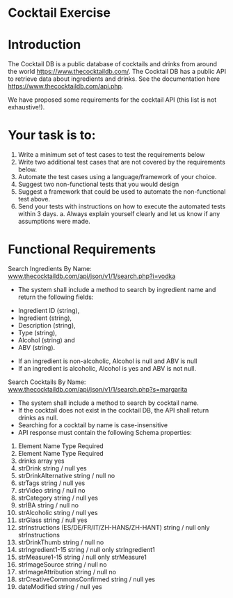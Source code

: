 # Cocktail Exercise

# Introduction 

The Cocktail DB is a public database of cocktails and drinks from around the world https://www.thecocktaildb.com/. 
The Cocktail DB has a public API to retrieve data about ingredients and drinks. See the documentation here https://www.thecocktaildb.com/api.php.

We have proposed some requirements for the cocktail API (this list is not exhaustive!).

# Your task is to:
1.	Write a minimum set of test cases to test the requirements below
2.	Write two additional test cases that are not covered by the requirements below.
3.	Automate the test cases using a language/framework of your choice.
4.	Suggest two non-functional tests that you would design
5.	Suggest a framework that could be used to automate the non-functional test above.
6.	Send your tests with instructions on how to execute the automated tests within 3 days.
a.	Always explain yourself clearly and let us know if any assumptions were made.

# Functional Requirements
Search Ingredients By Name: www.thecocktaildb.com/api/json/v1/1/search.php?i=vodka

* The system shall include a method to search by ingredient name and return the following fields: 
- Ingredient ID (string),
- Ingredient (string), 
- Description (string),
- Type (string), 
- Alcohol (string) and 
- ABV (string). 
* If an ingredient is non-alcoholic, Alcohol is null and ABV is null
* If an ingredient is alcoholic, Alcohol is yes and ABV is not null. 

Search Cocktails By Name: www.thecocktaildb.com/api/json/v1/1/search.php?s=margarita

*	The system shall include a method to search by cocktail name. 
*	If the cocktail does not exist in the cocktail DB, the API shall return drinks as null. 
*	Searching for a cocktail by name is case-insensitive
* API response must contain the following Schema properties:

1. Element Name	Type	Required
2. Element Name	Type	Required
3. drinks	array	yes
4. strDrink	string / null	yes
5. strDrinkAlternative	string / null	no
6. strTags	string / null	yes
7. strVideo	string / null	no
8. strCategory	string / null	yes
9. strIBA	string / null	no
10. strAlcoholic	string / null	yes
11. strGlass	string / null	yes
12. strInstructions (ES/DE/FR/IT/ZH-HANS/ZH-HANT)	string / null	only strInstructions
13. strDrinkThumb	string / null	no
14. strIngredient1-15	string / null	only strIngredient1
15. strMeasure1-15	string / null	only strMeasure1
16. strImageSource	string / null	no
17. strImageAttribution	string / null	no
18. strCreativeCommonsConfirmed	string / null	yes
19. dateModified	string / null	yes
